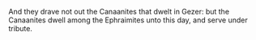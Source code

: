 And they drave not out the Canaanites that dwelt in Gezer: but the Canaanites dwell among the Ephraimites unto this day, and serve under tribute.
